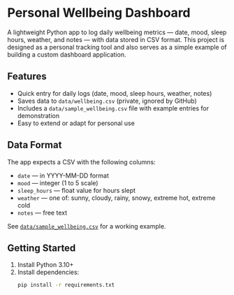 # Personal Wellbeing Dashboard

A lightweight Python app to log daily wellbeing metrics — date, mood, sleep hours, weather, and notes — with data stored in CSV format. This project is designed as a personal tracking tool and also serves as a simple example of building a custom dashboard application.

## Features
- Quick entry for daily logs (date, mood, sleep hours, weather, notes)  
- Saves data to `data/wellbeing.csv` (private, ignored by GitHub)  
- Includes a `data/sample_wellbeing.csv` file with example entries for demonstration  
- Easy to extend or adapt for personal use  

## Data Format
The app expects a CSV with the following columns:

- `date` — in YYYY-MM-DD format  
- `mood` — integer (1 to 5 scale)  
- `sleep_hours` — float value for hours slept  
- `weather` — one of: sunny, cloudy, rainy, snowy, extreme hot, extreme cold  
- `notes` — free text  

See [`data/sample_wellbeing.csv`](data/sample_wellbeing.csv) for a working example.

## Getting Started
1. Install Python 3.10+  
2. Install dependencies:  
   ```bash
   pip install -r requirements.txt
